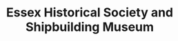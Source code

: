 ---
layout: repo
title: "Essex Historical Society and Shipbuilding Museum"
id: 17816
permalink: repos/17816/
---